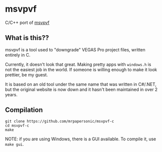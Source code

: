 # msvpvf
C/C++ port of [msvpvf](https://archive.org/details/msvpvf-1.3-movie-studio-vegas-pro-version-faker-msvpvf-updated-to-1.31-focus-on-vegas)

## What is this??
msvpvf is a tool used to "downgrade" VEGAS Pro project files, written entirely in C.

Currently, it doesn't look that great. Making pretty apps with `windows.h` is not the easiest job in the world. If someone is willing enough to make it look prettier, be my guest.

It is based on an old tool under the same name that was written in C#/.NET, but the original website is now down and it hasn't been maintained in over 2 years.

## Compilation
```
git clone https://github.com/mrpapersonic/msvpvf-c
cd msvpvf-c
make
```

NOTE: if you are using Windows, there is a GUI available. To compile it, use `make gui`.
